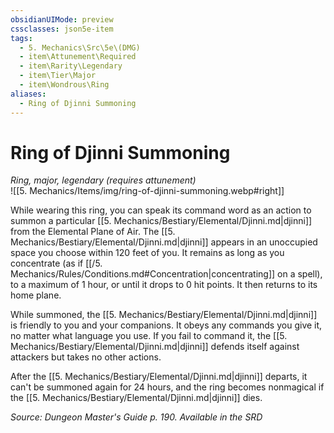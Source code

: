 ```yaml
---
obsidianUIMode: preview
cssclasses: json5e-item
tags:
  - 5. Mechanics\Src\5e\(DMG)
  - item\Attunement\Required
  - item\Rarity\Legendary
  - item\Tier\Major
  - item\Wondrous\Ring
aliases:
  - Ring of Djinni Summoning
---
```

# Ring of Djinni Summoning
*Ring, major, legendary (requires attunement)*  
![[5. Mechanics/Items/img/ring-of-djinni-summoning.webp#right]]  


While wearing this ring, you can speak its command word as an action to summon a particular [[5. Mechanics/Bestiary/Elemental/Djinni.md\|djinni]] from the Elemental Plane of Air. The [[5. Mechanics/Bestiary/Elemental/Djinni.md\|djinni]] appears in an unoccupied space you choose within 120 feet of you. It remains as long as you concentrate (as if [[/5. Mechanics/Rules/Conditions.md#Concentration\|concentrating]] on a spell), to a maximum of 1 hour, or until it drops to 0 hit points. It then returns to its home plane.

While summoned, the [[5. Mechanics/Bestiary/Elemental/Djinni.md\|djinni]] is friendly to you and your companions. It obeys any commands you give it, no matter what language you use. If you fail to command it, the [[5. Mechanics/Bestiary/Elemental/Djinni.md\|djinni]] defends itself against attackers but takes no other actions.

After the [[5. Mechanics/Bestiary/Elemental/Djinni.md\|djinni]] departs, it can't be summoned again for 24 hours, and the ring becomes nonmagical if the [[5. Mechanics/Bestiary/Elemental/Djinni.md\|djinni]] dies.

*Source: Dungeon Master's Guide p. 190. Available in the <span title='Systems Reference Document (5.1)'>SRD</span>*
